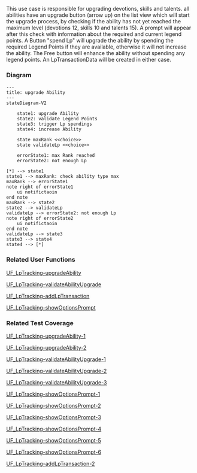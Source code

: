 This use case is responsible for upgrading devotions, skills and talents. all abilities have an upgrade button (arrow up) on the list view which will start the upgrade process, by checking if the ability has not yet reached the maximum level (devotions 12, skills 10 and talents 15). A prompt will appear after this check with information about the required and current legend points. A Button "spend Lp" will upgrade the ability by spending the required Legend Points if they are available, otherwise it will not increase the ability. The Free button will enhance the ability without spending any legend points. An LpTransactionData will be created in either case.

### Diagram
```mermaid
---
title: upgrade Ability
---
stateDiagram-V2

    state1: upgrade Ability
    state2: validate Legend Points
    state3: trigger Lp spendings
    state4: increase Ability

    state maxRank <<choice>>
    state validateLp <<choice>>

    errorState1: max Rank reached
    errorState2: not enough Lp

[*] --> state1
state1 --> maxRank: check ability type max
maxRank --> errorState1
note right of errorState1
    ui notifictaoin
end note
maxRank --> state2
state2 --> validateLp
validateLp --> errorState2: not enough Lp
note right of errorState2
    ui notifictaoin
end note
validateLp --> state3
state3 --> state4
state4 --> [*]

```

### Related User Functions

[UF_LpTracking-upgradeAbility](../User%20Functions/UF_LpTracking-upgradeAbility.md)

[UF_LpTracking-validateAbilityUpgrade](../User%20Functions/UF_LpTracking-validateAbilityUpgrade.md)

[UF_LpTracking-addLpTransaction](../User%20Functions/UF_LpTracking-addLpTransaction.md)

[UF_LpTracking-showOptionsPrompt](../User%20Functions/UF_LpTracking-showOptionsPrompt.md)


### Related Test Coverage

[UF_LpTracking-upgradeAbility-1](https://github.com/patrickmohrmann/earthdawn4eV2/issues/837) 

[UF_LpTracking-upgradeAbility-2](https://github.com/patrickmohrmann/earthdawn4eV2/issues/836) 

[UF_LpTracking-validateAbilityUpgrade-1](https://github.com/patrickmohrmann/earthdawn4eV2/issues/838) 

[UF_LpTracking-validateAbilityUpgrade-2](https://github.com/patrickmohrmann/earthdawn4eV2/issues/840) 

[UF_LpTracking-validateAbilityUpgrade-3](https://github.com/patrickmohrmann/earthdawn4eV2/issues/839) 

[UF_LpTracking-showOptionsPrompt-1](https://github.com/patrickmohrmann/earthdawn4eV2/issues/841) 

[UF_LpTracking-showOptionsPrompt-2](https://github.com/patrickmohrmann/earthdawn4eV2/issues/842) 

[UF_LpTracking-showOptionsPrompt-3](https://github.com/patrickmohrmann/earthdawn4eV2/issues/843) 

[UF_LpTracking-showOptionsPrompt-4](https://github.com/patrickmohrmann/earthdawn4eV2/issues/844) 

[UF_LpTracking-showOptionsPrompt-5](https://github.com/patrickmohrmann/earthdawn4eV2/issues/845) 

[UF_LpTracking-showOptionsPrompt-6](https://github.com/patrickmohrmann/earthdawn4eV2/issues/846) 

[UF_LpTracking-addLpTransaction-2](https://github.com/patrickmohrmann/earthdawn4eV2/issues/832) 
